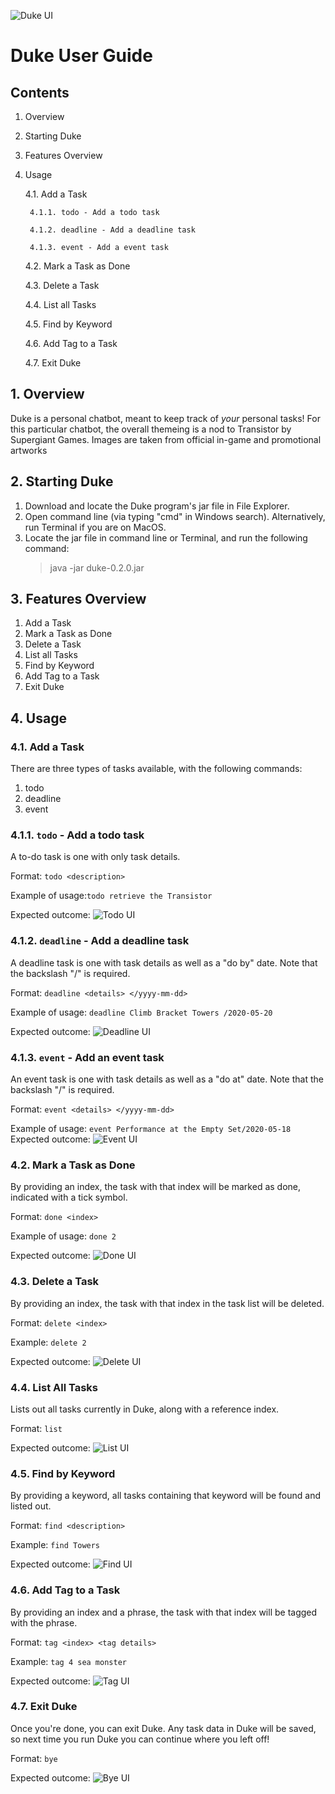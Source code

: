 ![Duke UI](Ui.png)

# Duke User Guide

## Contents
1. Overview

2. Starting Duke

3. Features Overview

4. Usage

    4.1. Add a Task

        4.1.1. todo - Add a todo task
        
        4.1.2. deadline - Add a deadline task
        
        4.1.3. event - Add a event task
        
    4.2. Mark a Task as Done
    
    4.3. Delete a Task
    
    4.4. List all Tasks
    
    4.5. Find by Keyword
    
    4.6. Add Tag to a Task
    
    4.7. Exit Duke

## 1. Overview
Duke is a personal chatbot, meant to keep track of *your* personal tasks! For this particular chatbot, the overall themeing is a nod to Transistor by Supergiant Games. Images are taken from official in-game and promotional artworks

## 2. Starting Duke
1. Download and locate the Duke program's jar file in File Explorer.
2. Open command line (via typing "cmd" in Windows search). Alternatively, run Terminal if you are on MacOS.
3. Locate the jar file in command line or Terminal, and run the following command:
    > java -jar duke-0.2.0.jar

## 3. Features Overview
1. Add a Task
2. Mark a Task as Done
3. Delete a Task
4. List all Tasks
5. Find by Keyword
6. Add Tag to a Task
7. Exit Duke
 
## 4. Usage
### 4.1.  Add a Task
There are three types of tasks available, with the following commands:
1. todo
2. deadline
3. event

### 4.1.1. `todo` - Add a todo task
A to-do task is one with only task details.

Format: `todo <description>`

Example of usage:`todo retrieve the Transistor`

Expected outcome: ![Todo UI](Todo.png)

### 4.1.2. `deadline` - Add a deadline task
A deadline task is one with task details as well as a "do by" date. Note that the backslash "/" is required.

Format: `deadline <details> </yyyy-mm-dd>`

Example of usage: `deadline Climb Bracket Towers /2020-05-20`

Expected outcome: ![Deadline UI](Deadline.png)

### 4.1.3. `event` - Add an event task
An event task is one with task details as well as a "do at" date. Note that the backslash "/" is required.

Format: `event <details> </yyyy-mm-dd>`

Example of usage: `event Performance at the Empty Set/2020-05-18`
Expected outcome: ![Event UI](Event.png)

### 4.2. Mark a Task as Done
By providing an index, the task with that index will be marked as done, indicated with a tick symbol.

Format: `done <index>`

Example of usage: `done 2`

Expected outcome: ![Done UI](Done.png)

### 4.3. Delete a Task
By providing an index, the task with that index in the task list will be deleted.

Format: `delete <index>`

Example: `delete 2`

Expected outcome: ![Delete UI](Delete.png)

### 4.4. List All Tasks
Lists out all tasks currently in Duke, along with a reference index.

Format: `list`

Expected outcome: ![List UI](List.png)

### 4.5. Find by Keyword
By providing a keyword, all tasks containing that keyword will be found and listed out.

Format: `find <description>`

Example: `find Towers`

Expected outcome: ![Find UI](Find.png)

### 4.6. Add Tag to a Task
By providing an index and a phrase, the task with that index will be tagged with the phrase.

Format: `tag <index> <tag details>`

Example: `tag 4 sea monster`

Expected outcome: ![Tag UI](Tag.png)

### 4.7. Exit Duke
Once you're done, you can exit Duke. Any task data in Duke will be saved, so next time you run Duke you can continue where you left off!

Format: `bye`

Expected outcome: ![Bye UI](Bye.png)



